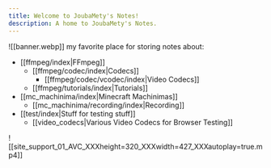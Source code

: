 ```yaml
---
title: Welcome to JoubaMety's Notes!
description: A home to JoubaMety's Notes.
---
```

![[banner.webp]]
my favorite place for storing notes about:
* [[ffmpeg/index|FFmpeg]]
	* [[ffmpeg/codec/index|Codecs]]
		* [[ffmpeg/codec/vcodec/index|Video Codecs]]
	* [[ffmpeg/tutorials/index|Tutorials]]
* [[mc_machinima/index|Minecraft Machinimas]]
	* [[mc_machinima/recording/index|Recording]]
* [[test/index|Stuff for testing stuff]]
	* [[video_codecs|Various Video Codecs for Browser Testing]]

![[site_support_01_AVC_XXXheight=320_XXXwidth=427_XXXautoplay=true.mp4]]